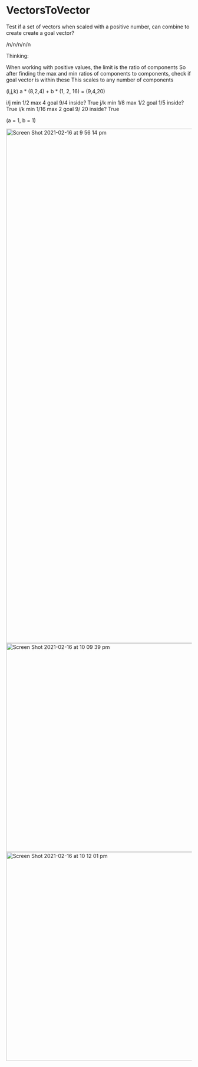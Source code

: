 # VectorsToVector

  Test if a set of vectors when scaled with a positive number, can combine to create create a goal vector?
  
  /n/n/n/n/n
  
  Thinking:
    
   When working with positive values, the limit is the ratio of components
  So after finding the max and min ratios of components to components, check if goal vector is within these
  This scales to any number of components
  
  (i,j,k)
  a * (8,2,4) + b * (1, 2, 16) = (9,4,20)

  i/j
    min 1/2
    max 4
    goal 9/4
    inside? True
  j/k
    min 1/8
    max 1/2
    goal 1/5
    inside? True
  i/k
    min 1/16
    max 2
    goal 9/ 20
    inside? True
   
   (a = 1, b = 1)
   
   <img width="1394" alt="Screen Shot 2021-02-16 at 9 56 14 pm" src="https://user-images.githubusercontent.com/69740744/108053795-c8de5380-7045-11eb-9504-37e29142e5f7.png"> <img width="566" alt="Screen Shot 2021-02-16 at 10 09 39 pm" src="https://user-images.githubusercontent.com/69740744/108055728-45723180-7048-11eb-929f-ff3e629d42a7.png">
    <img width="566" alt="Screen Shot 2021-02-16 at 10 12 01 pm" src="https://user-images.githubusercontent.com/69740744/108055736-47d48b80-7048-11eb-8e3d-1a5a64f9cfde.png">
  
